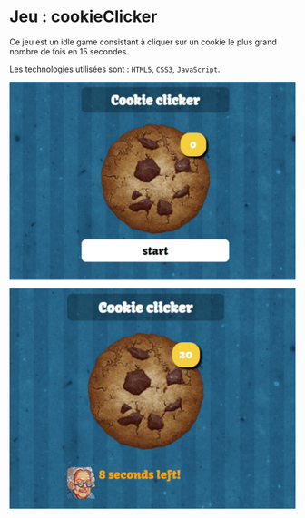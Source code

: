 # Jeu : cookieClicker
Ce jeu est un idle game consistant à cliquer sur un cookie le plus grand nombre de fois en 15 secondes. 

Les technologies utilisées sont : `HTML5`, `CSS3`, `JavaScript`.

![](./img/docJeu.PNG)

